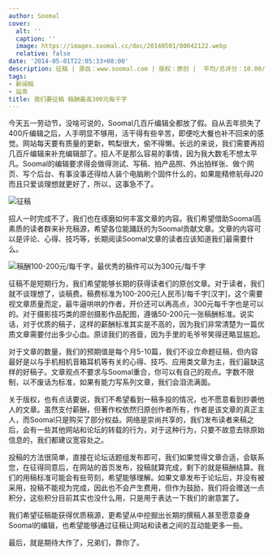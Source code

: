 ```yaml
---
author: Soomal
cover:
  alt: ''
  caption: ''
  image: https://images.soomal.cc/doc/20140501/00042122.webp
  relative: false
date: '2014-05-01T22:05:33+08:00'
description: 征稿 | 源自：www.soomal.com | 版权：原创 |  平均/总评分：10.00/420
tags:
- 新闻稿
- 站务
title: 我们要征稿 稿酬最高300元每千字
---
```


今天五一劳动节，没啥可说的，Soomal几百斤编辑全都放了假。自从去年损失了400斤编辑之后，人手明显不够用，活干得有些辛苦，即便吃大餐也补不回来的感觉。网站每天要有质量的更新，鸭梨很大，偷不得懒。长远的来说，我们需要再招几百斤编辑来补充编辑部了。招人不是那么容易的事情，因为我大数毛不想太平凡。Soomal的编辑要求得会做得测试、写稿、拍产品照、外出拍样张、做个网页、写个后台、有事没事还得给人装个电脑刷个固件什么的，如果能精修航母J20而且只爱谈理想就更好了，所以，这事急不了。

![征稿](https://images.soomal.cc/doc/20140501/00042122.webp)




招人一时完成不了，我们也在琢磨如何丰富文章的内容。我们希望借助Soomal高素质的读者群来补充稿源，希望各位能踊跃的为Soomal贡献文章。文章的内容可以是评论、心得、技巧等，长期阅读Soomal文章的读者应该知道我们最需要什么。

![稿酬100-200元/每千字，最优秀的稿件可以为300元/每千字](https://images.soomal.cc/doc/20140501/00042123.webp)




征稿不是短期行为，我们希望能够长期的获得读者们的原创文章。对于读者，我们就不谈理想了，谈稿费。稿费标准为100-200元[人民币]/每千字[汉字]，这个需要视文章质量而定，最牛逼哄哄的作者，开价还可以再高点，300元每千字也是可以的。对于摄影技巧类的原创摄影作品配图，遵循50-200元一张稿酬标准。说实话，对于优质的稿子，这样的薪酬标准其实是不高的，因为我们非常清楚为一篇优质文章需要付出多少心血。原谅我们的吝啬，因为手里的毛爷爷笑得还略显尴尬。

对于文章的数量，我们的预期值是每个月5-10篇，我们不设立命题征稿，但内容最好是以与手机相机音箱耳机等有关的心得、技巧、应用类文章为主，我们最缺这样的好稿子。文章观点不要求与Soomal重合，你可以有自己的观点。字数不限制，以不废话为标准，如果有能力写系列文章，我们会泪流满面。

关于版权，也有点话要说，我们不希望看到一稿多投的情况，也不愿意看到抄袭他人的文章。虽然支付薪酬，但著作权依然归原创作者所有，作者是该文章的真正主人，而Soomal只是购买了部分权益。网络是崇尚共享的，我们发布读者来稿之后，会有一些其他网站和论坛的转载的行为，对于这种行为，只要不故意去除原始信息的，我们都建议宽容处之。

投稿的方法很简单，直接在论坛话题组发布即可，我们如果觉得文章合适，会联系您，在征得同意后，在网站的首页发布，投稿就算完成，剩下的就是稿酬结算。我们的用稿标准可能会有些苛刻，希望能够理解。如果文章发布于论坛后，并没有被采用，投稿不能视为完成，因此也不会产生费用，但作为鼓励，我们将会赠送一点积分，这些积分目前其实也没什么用，只是用于表达一下我们的谢意罢了。

我们希望征稿能获得优质稿源，更希望从中挖掘出长期的撰稿人甚至愿意委身Soomal的编辑，也希望能够通过征稿让网站和读者之间的互动能更多一些。

最后，就是期待大作了，兄弟们，靠你了。